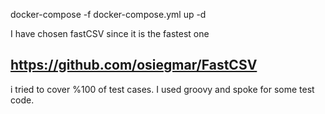 docker-compose -f docker-compose.yml up -d

I have chosen fastCSV since it is the fastest one 
## https://github.com/osiegmar/FastCSV

i tried to cover %100 of test cases.
I used groovy and spoke for some test code. 


